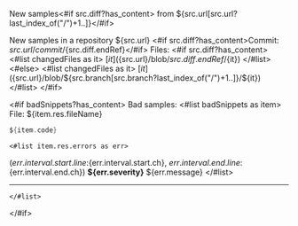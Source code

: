 New samples<#if src.diff?has_content> from ${src.url[src.url?last_index_of("/")+1..]}</#if>

New samples in a repository ${src.url}
<#if src.diff?has_content>Commit: ${src.url}/commit/${src.diff.endRef}</#if>
Files:
<#if src.diff?has_content>
    <#list changedFiles as it>
    [${it}](${src.url}/blob/${src.diff.endRef}/${it})
    </#list>
<#else>
    <#list changedFiles as it>
    [${it}](${src.url}/blob/${src.branch[src.branch?last_index_of("/")+1..]}/${it})
    </#list>
</#if>

<#if badSnippets?has_content>
Bad samples:
    <#list badSnippets as item>
File: ${item.res.fileName}

```kotlin
${item.code}
```

    <#list item.res.errors as err>
(${err.interval.start.line}:${err.interval.start.ch}, ${err.interval.end.line}:${err.interval.end.ch}) **${err.severity}** ${err.message}
    </#list>
  
------

    </#list>
</#if>